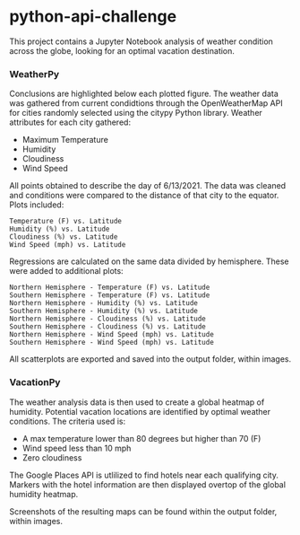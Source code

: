# python-api-challenge

This project contains a Jupyter Notebook analysis of weather condition across the globe, looking for an optimal vacation destination.

### WeatherPy

Conclusions are highlighted below each plotted figure.  The weather data was gathered from current condidtions through the OpenWeatherMap API for cities randomly selected using the citypy Python library.  Weather attributes for each city gathered:

   * Maximum Temperature
   * Humidity
   * Cloudiness
   * Wind Speed
    
All points obtained to describe the day of 6/13/2021. The data was cleaned and conditions were compared to the distance of that city to the equator. Plots included:

    Temperature (F) vs. Latitude
    Humidity (%) vs. Latitude
    Cloudiness (%) vs. Latitude
    Wind Speed (mph) vs. Latitude

Regressions are calculated on the same data divided by hemisphere. These were added to additional plots:

    Northern Hemisphere - Temperature (F) vs. Latitude
    Southern Hemisphere - Temperature (F) vs. Latitude
    Northern Hemisphere - Humidity (%) vs. Latitude
    Southern Hemisphere - Humidity (%) vs. Latitude
    Northern Hemisphere - Cloudiness (%) vs. Latitude
    Southern Hemisphere - Cloudiness (%) vs. Latitude
    Northern Hemisphere - Wind Speed (mph) vs. Latitude
    Southern Hemisphere - Wind Speed (mph) vs. Latitude
    
All scatterplots are exported and saved into the output folder, within images.

### VacationPy

The weather analysis data is then used to create a global heatmap of humidity.  Potential vacation locations are identified by optimal weather conditions.  The criteria used is:

   * A max temperature lower than 80 degrees but higher than 70 (F)
   * Wind speed less than 10 mph
   * Zero cloudiness
    
The Google Places API is utlilized to find hotels near each qualifying city.  Markers with the hotel information are then displayed overtop of the global humidity heatmap.

Screenshots of the resulting maps can be found within the output folder, within images.
